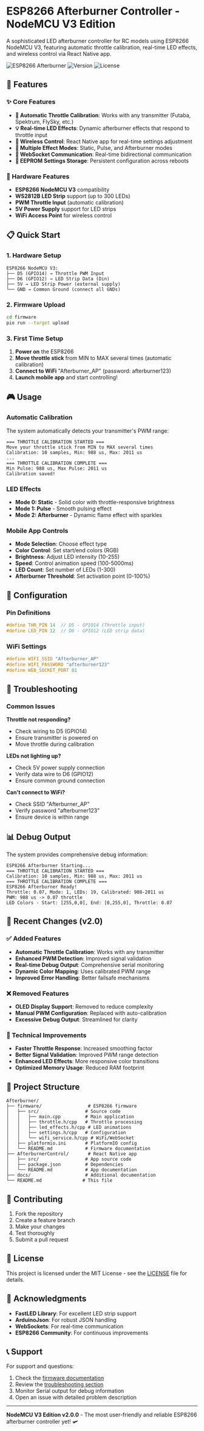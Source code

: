 # ESP8266 Afterburner Controller - NodeMCU V3 Edition

A sophisticated LED afterburner controller for RC models using ESP8266 NodeMCU V3, featuring automatic throttle calibration, real-time LED effects, and wireless control via React Native app.

![ESP8266 Afterburner](https://img.shields.io/badge/ESP8266-NodeMCU%20V3-blue)
![Version](https://img.shields.io/badge/Version-2.0.0-green)
![License](https://img.shields.io/badge/License-MIT-yellow)

## 🚀 Features

### ✨ Core Features

- **🎯 Automatic Throttle Calibration**: Works with any transmitter (Futaba, Spektrum, FlySky, etc.)
- **💡 Real-time LED Effects**: Dynamic afterburner effects that respond to throttle input
- **📱 Wireless Control**: React Native app for real-time settings adjustment
- **🎨 Multiple Effect Modes**: Static, Pulse, and Afterburner modes
- **🔗 WebSocket Communication**: Real-time bidirectional communication
- **💾 EEPROM Settings Storage**: Persistent configuration across reboots

### 🔧 Hardware Features

- **ESP8266 NodeMCU V3** compatibility
- **WS2812B LED Strip** support (up to 300 LEDs)
- **PWM Throttle Input** (automatic calibration)
- **5V Power Supply** support for LED strips
- **WiFi Access Point** for wireless control

## 📋 Quick Start

### 1. Hardware Setup

```
ESP8266 NodeMCU V3:
├── D5 (GPIO14) → Throttle PWM Input
├── D6 (GPIO12) → LED Strip Data (Din)
├── 5V → LED Strip Power (external supply)
└── GND → Common Ground (connect all GNDs)
```

### 2. Firmware Upload

```bash
cd firmware
pio run --target upload
```

### 3. First Time Setup

1. **Power on** the ESP8266
2. **Move throttle stick** from MIN to MAX several times (automatic calibration)
3. **Connect to WiFi** "Afterburner_AP" (password: afterburner123)
4. **Launch mobile app** and start controlling!

## 🎮 Usage

### Automatic Calibration

The system automatically detects your transmitter's PWM range:

```
=== THROTTLE CALIBRATION STARTED ===
Move your throttle stick from MIN to MAX several times
Calibration: 10 samples, Min: 988 us, Max: 2011 us
...
=== THROTTLE CALIBRATION COMPLETE ===
Min Pulse: 988 us, Max Pulse: 2011 us
Calibration saved!
```

### LED Effects

- **Mode 0: Static** - Solid color with throttle-responsive brightness
- **Mode 1: Pulse** - Smooth pulsing effect
- **Mode 2: Afterburner** - Dynamic flame effect with sparkles

### Mobile App Controls

- **Mode Selection**: Choose effect type
- **Color Control**: Set start/end colors (RGB)
- **Brightness**: Adjust LED intensity (10-255)
- **Speed**: Control animation speed (100-5000ms)
- **LED Count**: Set number of LEDs (1-300)
- **Afterburner Threshold**: Set activation point (0-100%)

## 🔧 Configuration

### Pin Definitions

```cpp
#define THR_PIN 14  // D5 - GPIO14 (Throttle input)
#define LED_PIN 12  // D6 - GPIO12 (LED strip data)
```

### WiFi Settings

```cpp
#define WIFI_SSID "Afterburner_AP"
#define WIFI_PASSWORD "afterburner123"
#define WEB_SOCKET_PORT 81
```

## 🐛 Troubleshooting

### Common Issues

**Throttle not responding?**

- Check wiring to D5 (GPIO14)
- Ensure transmitter is powered on
- Move throttle during calibration

**LEDs not lighting up?**

- Check 5V power supply connection
- Verify data wire to D6 (GPIO12)
- Ensure common ground connection

**Can't connect to WiFi?**

- Check SSID "Afterburner_AP"
- Verify password "afterburner123"
- Ensure device is within range

## 📊 Debug Output

The system provides comprehensive debug information:

```
ESP8266 Afterburner Starting...
=== THROTTLE CALIBRATION STARTED ===
Calibration: 10 samples, Min: 988 us, Max: 2011 us
=== THROTTLE CALIBRATION COMPLETE ===
ESP8266 Afterburner Ready!
Throttle: 0.07, Mode: 1, LEDs: 19, Calibrated: 988-2011 us
PWM: 988 us -> 0.07 throttle
LED Colors - Start: [255,0,0], End: [0,255,0], Throttle: 0.07
```

## 🔄 Recent Changes (v2.0)

### ✅ Added Features

- **Automatic Throttle Calibration**: Works with any transmitter
- **Enhanced PWM Detection**: Improved signal validation
- **Real-time Debug Output**: Comprehensive serial monitoring
- **Dynamic Color Mapping**: Uses calibrated PWM range
- **Improved Error Handling**: Better failsafe mechanisms

### ❌ Removed Features

- **OLED Display Support**: Removed to reduce complexity
- **Manual PWM Configuration**: Replaced with auto-calibration
- **Excessive Debug Output**: Streamlined for clarity

### 🔧 Technical Improvements

- **Faster Throttle Response**: Increased smoothing factor
- **Better Signal Validation**: Improved PWM range detection
- **Enhanced LED Effects**: More responsive color transitions
- **Optimized Memory Usage**: Reduced RAM footprint

## 📁 Project Structure

```
Afterburner/
├── firmware/                 # ESP8266 firmware
│   ├── src/                 # Source code
│   │   ├── main.cpp         # Main application
│   │   ├── throttle.h/cpp   # Throttle processing
│   │   ├── led_effects.h/cpp # LED animations
│   │   ├── settings.h/cpp   # Configuration
│   │   └── wifi_service.h/cpp # WiFi/WebSocket
│   ├── platformio.ini       # PlatformIO config
│   └── README.md            # Firmware documentation
├── AfterburnerControl/       # React Native app
│   ├── src/                 # App source code
│   ├── package.json         # Dependencies
│   └── README.md            # App documentation
├── docs/                    # Additional documentation
└── README.md               # This file
```

## 🤝 Contributing

1. Fork the repository
2. Create a feature branch
3. Make your changes
4. Test thoroughly
5. Submit a pull request

## 📄 License

This project is licensed under the MIT License - see the [LICENSE](LICENSE) file for details.

## 🙏 Acknowledgments

- **FastLED Library**: For excellent LED strip support
- **ArduinoJson**: For robust JSON handling
- **WebSockets**: For real-time communication
- **ESP8266 Community**: For continuous improvements

## 📞 Support

For support and questions:

1. Check the [firmware documentation](firmware/README.md)
2. Review the [troubleshooting section](firmware/README.md#troubleshooting)
3. Monitor Serial output for debug information
4. Open an issue with detailed problem description

---

**NodeMCU V3 Edition v2.0.0** - The most user-friendly and reliable ESP8266 afterburner controller yet! 🛩️
